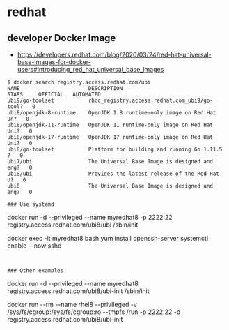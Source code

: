# redhat

## developer Docker Image
* https://developers.redhat.com/blog/2020/03/24/red-hat-universal-base-images-for-docker-users#introducing_red_hat_universal_base_images
```
$ docker search registry.access.redhat.com/ubi
NAME                      DESCRIPTION                                     STARS     OFFICIAL   AUTOMATED
ubi9/go-toolset           rhcc_registry.access.redhat.com_ubi9/go-tool?   0                    
ubi8/openjdk-8-runtime    OpenJDK 1.8 runtime-only image on Red Hat Un?   0                    
ubi8/openjdk-11-runtime   OpenJDK 11 runtime-only image on Red Hat Uni?   0                    
ubi8/openjdk-17-runtime   OpenJDK 17 runtime-only image on Red Hat Uni?   0                    
ubi8/go-toolset           Platform for building and running Go 1.11.5 ?   0                    
ubi7/ubi                  The Universal Base Image is designed and eng?   0                    
ubi8/ubi                  Provides the latest release of the Red Hat U?   0                    
ubi8                      The Universal Base Image is designed and eng?   0

### Use systemd
```
docker run -d --privileged  --name myredhat8 -p 2222:22 registry.access.redhat.com/ubi8/ubi /sbin/init

docker exec -it myredhat8 bash
yum install openssh-server
systemctl enable --now sshd 

```


### Other examples
```
docker run -d --privileged --name myredhat8 registry.access.redhat.com/ubi8/ubi-init /sbin/init

docker run    --rm    --name rhel8    --privileged    -v /sys/fs/cgroup:/sys/fs/cgroup:ro    --tmpfs /run    -p 2222:22    -d    registry.access.redhat.com/ubi8/ubi-init



```
